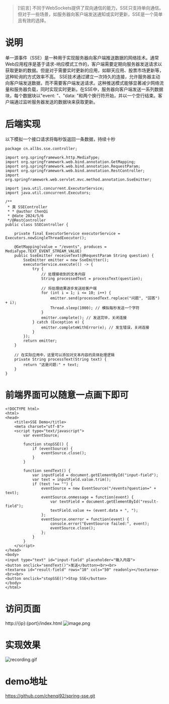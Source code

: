 
> [!前言]
> 不同于WebSockets提供了双向通信的能力，SSE只支持单向通信。但对于一些场景，如服务器向客户端发送通知或实时更新，SSE是一个简单且有效的选择。
# 说明
单一源事件（SSE）是一种用于实现服务器向客户端推送数据的网络技术。通常Web应用程序是基于请求-响应模式工作的，客户端需要定期向服务器发送请求以获取更新的数据。但是对于需要实时更新的应用，如聊天应用、股票市场更新等，这种轮询的方式效率不高。
SSE技术通过建立一次持久的连接，允许服务器主动向客户端发送数据，而不需要客户端发送请求。这种推送模式能够显著减少网络流量和服务器负载，同时实现实时更新。在SSE中，服务器向客户端发送一系列数据块，每个数据块以"event: "、"data: "和两个换行符开始，并以一个空行结束。客户端通过监听服务器发送的数据块来获取更新。
# 后端实现
以下模拟一个接口请求将每秒饭返回一条数据，持续十秒
```
package cn.allbs.sse.controller;  
  
import org.springframework.http.MediaType;  
import org.springframework.web.bind.annotation.GetMapping;  
import org.springframework.web.bind.annotation.RequestParam;  
import org.springframework.web.bind.annotation.RestController;  
import org.springframework.web.servlet.mvc.method.annotation.SseEmitter;  
  
import java.util.concurrent.ExecutorService;  
import java.util.concurrent.Executors;  
  
/**  
 * 类 SSEController  
 * * @author ChenQi  
 * @date 2024/5/6  
 */@RestController  
public class SSEController {  
  
    private final ExecutorService executorService = Executors.newSingleThreadExecutor();  
  
    @GetMapping(value = "/events", produces = MediaType.TEXT_EVENT_STREAM_VALUE)  
    public SseEmitter receiveText(@RequestParam String question) {  
        SseEmitter emitter = new SseEmitter();  
        executorService.execute(() -> {  
            try {  
                // 处理接收到的文本内容  
                String processedText = processText(question);  
  
                // 将处理结果逐步发送给客户端  
                for (int i = 1; i <= 10; i++) {  
                    emitter.send(processedText.replace("问题", "回答") + i);  
                    Thread.sleep(1000); // 模拟每秒发送一个字符  
                }  
                emitter.complete(); // 发送完毕，关闭连接  
            } catch (Exception e) {  
                emitter.completeWithError(e); // 发生错误，关闭连接  
            }  
        });  
        return emitter;  
    }  
  
    // 在实际应用中，这里可以添加对文本内容的具体处理逻辑  
    private String processText(String text) {  
        return "这是问题:" + text;  
    }  
}
```
# 前端界面可以随意一点画下即可
```
<!DOCTYPE html>  
<html>  
<head>  
    <title>SSE Demo</title>  
    <meta charset="utf-8">  
    <script type="text/javascript">  
        var eventSource;  
  
        function stopSSE() {  
            if (eventSource) {  
                eventSource.close();  
            }  
        }  
  
        function sendText() {  
            var inputField = document.getElementById("input-field");  
            var text = inputField.value.trim();  
            if (text !== "") {  
                eventSource = new EventSource("/events?question=" + text);  
                eventSource.onmessage = function(event) {  
                    var textField = document.getElementById("result-field");  
                    textField.value += (event.data + ", ");  
                };  
                eventSource.onerror = function(event) {  
                    console.error("EventSource failed:", event);  
                    eventSource.close();  
                };  
            }  
        }  
    </script>  
</head>  
<body>  
<input type="text" id="input-field" placeholder="输入内容">  
<button onclick="sendText()">发送</button><br><br>  
<textarea id="result-field" rows="10" cols="50" readonly></textarea><br><br>  
<button onclick="stopSSE()">Stop SSE</button>  
</body>  
</html>
```
# 访问页面
http://{ip}:{port}/index.html
![image.png](https://nas.allbs.cn:9006/cloudpic/2024/05/c872ec5e4df64ff445475a4fd0444b73.png)
# 实现效果
![recording.gif](https://nas.allbs.cn:9006/cloudpic/2024/05/01629d5c3f96fd113e635ef9fa543d30.gif)
# demo地址
https://github.com/chenqi92/spring-sse.git
